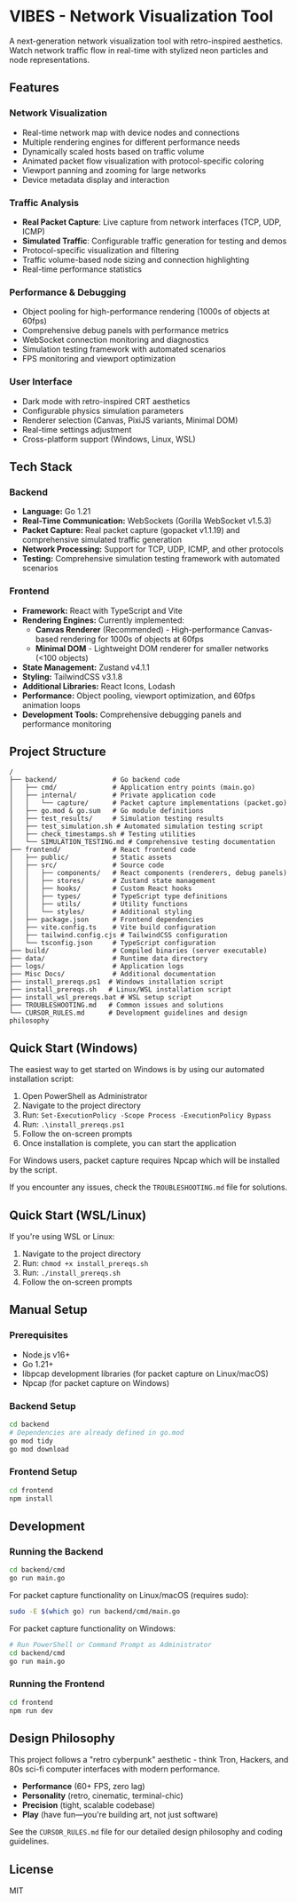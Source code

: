 # VIBES - Network Visualization Tool

A next-generation network visualization tool with retro-inspired aesthetics. Watch network traffic flow in real-time with stylized neon particles and node representations.

## Features

### Network Visualization
- Real-time network map with device nodes and connections
- Multiple rendering engines for different performance needs
- Dynamically scaled hosts based on traffic volume
- Animated packet flow visualization with protocol-specific coloring
- Viewport panning and zooming for large networks
- Device metadata display and interaction

### Traffic Analysis
- **Real Packet Capture**: Live capture from network interfaces (TCP, UDP, ICMP)
- **Simulated Traffic**: Configurable traffic generation for testing and demos
- Protocol-specific visualization and filtering
- Traffic volume-based node sizing and connection highlighting
- Real-time performance statistics

### Performance & Debugging
- Object pooling for high-performance rendering (1000s of objects at 60fps)
- Comprehensive debug panels with performance metrics
- WebSocket connection monitoring and diagnostics
- Simulation testing framework with automated scenarios
- FPS monitoring and viewport optimization

### User Interface
- Dark mode with retro-inspired CRT aesthetics
- Configurable physics simulation parameters
- Renderer selection (Canvas, PixiJS variants, Minimal DOM)
- Real-time settings adjustment
- Cross-platform support (Windows, Linux, WSL)

## Tech Stack

### Backend
- **Language:** Go 1.21
- **Real-Time Communication:** WebSockets (Gorilla WebSocket v1.5.3)
- **Packet Capture:** Real packet capture (gopacket v1.1.19) and comprehensive simulated traffic generation
- **Network Processing:** Support for TCP, UDP, ICMP, and other protocols
- **Testing:** Comprehensive simulation testing framework with automated scenarios

### Frontend
- **Framework:** React with TypeScript and Vite
- **Rendering Engines:** Currently implemented:
  - **Canvas Renderer** (Recommended) - High-performance Canvas-based rendering for 1000s of objects at 60fps
  - **Minimal DOM** - Lightweight DOM renderer for smaller networks (<100 objects)
- **State Management:** Zustand v4.1.1
- **Styling:** TailwindCSS v3.1.8
- **Additional Libraries:** React Icons, Lodash
- **Performance:** Object pooling, viewport optimization, and 60fps animation loops
- **Development Tools:** Comprehensive debugging panels and performance monitoring

## Project Structure

```
/
├── backend/              # Go backend code
│   ├── cmd/              # Application entry points (main.go)
│   ├── internal/         # Private application code
│   │   └── capture/      # Packet capture implementations (packet.go)
│   ├── go.mod & go.sum   # Go module definitions
│   ├── test_results/     # Simulation testing results
│   ├── test_simulation.sh # Automated simulation testing script
│   ├── check_timestamps.sh # Testing utilities
│   └── SIMULATION_TESTING.md # Comprehensive testing documentation
├── frontend/             # React frontend code
│   ├── public/           # Static assets
│   ├── src/              # Source code
│   │   ├── components/   # React components (renderers, debug panels)
│   │   ├── stores/       # Zustand state management
│   │   ├── hooks/        # Custom React hooks
│   │   ├── types/        # TypeScript type definitions
│   │   ├── utils/        # Utility functions
│   │   └── styles/       # Additional styling
│   ├── package.json      # Frontend dependencies
│   ├── vite.config.ts    # Vite build configuration
│   ├── tailwind.config.cjs # TailwindCSS configuration
│   └── tsconfig.json     # TypeScript configuration
├── build/                # Compiled binaries (server executable)
├── data/                 # Runtime data directory
├── logs/                 # Application logs
├── Misc Docs/            # Additional documentation
├── install_prereqs.ps1  # Windows installation script
├── install_prereqs.sh   # Linux/WSL installation script
├── install_wsl_prereqs.bat # WSL setup script
├── TROUBLESHOOTING.md   # Common issues and solutions
└── CURSOR_RULES.md      # Development guidelines and design philosophy
```

## Quick Start (Windows)

The easiest way to get started on Windows is by using our automated installation script:

1. Open PowerShell as Administrator
2. Navigate to the project directory
3. Run: `Set-ExecutionPolicy -Scope Process -ExecutionPolicy Bypass`
4. Run: `.\install_prereqs.ps1`
5. Follow the on-screen prompts
6. Once installation is complete, you can start the application

For Windows users, packet capture requires Npcap which will be installed by the script.

If you encounter any issues, check the `TROUBLESHOOTING.md` file for solutions.

## Quick Start (WSL/Linux)

If you're using WSL or Linux:

1. Navigate to the project directory
2. Run: `chmod +x install_prereqs.sh`
3. Run: `./install_prereqs.sh`
4. Follow the on-screen prompts

## Manual Setup

### Prerequisites
- Node.js v16+
- Go 1.21+
- libpcap development libraries (for packet capture on Linux/macOS)
- Npcap (for packet capture on Windows)

### Backend Setup
```bash
cd backend
# Dependencies are already defined in go.mod
go mod tidy
go mod download
```

### Frontend Setup
```bash
cd frontend
npm install
```

## Development

### Running the Backend
```bash
cd backend/cmd
go run main.go
```

For packet capture functionality on Linux/macOS (requires sudo):
```bash
sudo -E $(which go) run backend/cmd/main.go
```

For packet capture functionality on Windows:
```bash
# Run PowerShell or Command Prompt as Administrator
cd backend/cmd
go run main.go
```

### Running the Frontend
```bash
cd frontend
npm run dev
```

## Design Philosophy

This project follows a "retro cyberpunk" aesthetic - think Tron, Hackers, and 80s sci-fi computer interfaces with modern performance.

- **Performance** (60+ FPS, zero lag)
- **Personality** (retro, cinematic, terminal-chic)
- **Precision** (tight, scalable codebase)
- **Play** (have fun—you're building art, not just software)

See the `CURSOR_RULES.md` file for our detailed design philosophy and coding guidelines.

## License

MIT 